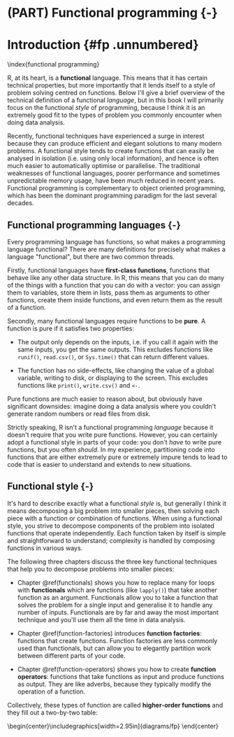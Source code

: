 # (PART) Functional programming {-}



# Introduction {#fp .unnumbered}  
\index{functional programming}

R, at its heart, is a __functional__ language. This means that it has certain technical properties, but more importantly that it lends itself to a style of problem solving centred on functions. Below I'll give a brief overview of the technical definition of a functional _language_, but in this book I will primarily focus on the functional _style_ of programming, because I think it is an extremely good fit to the types of problem you commonly encounter when doing data analysis.

Recently, functional techniques have experienced a surge in interest because they can produce efficient and elegant solutions to many modern problems. A functional style tends to create functions that can easily be analysed in isolation (i.e. using only local information), and hence is often much easier to automatically optimise or parallelise. The traditional weaknesses of functional languages, poorer performance and sometimes unpredictable memory usage, have been much reduced in recent years. Functional programming is complementary to object oriented programming, which has been the dominant programming paradigm for the last several decades. 

## Functional programming languages {-}

Every programming language has functions, so what makes a programming language functional? There are many definitions for precisely what makes a language "functional", but there are two common threads. 

Firstly, functional languages have __first-class functions__, functions that behave like any other data structure. In R, this means that you can do many of the things with a function that you can do with a vector: you can assign them to variables, store them in lists, pass them as arguments to other functions, create them inside functions, and even return them as the result of a function. 

Secondly, many functional languages require functions to be __pure__. A function is pure if it satisfies two properties:

* The output only depends on the inputs, i.e. if you call it again with the 
  same inputs, you get the same outputs. This excludes functions like `runif()`,
  `read.csv()`, or `Sys.time()` that can return different values.

* The function has no side-effects, like changing the value of a global 
  variable, writing to disk, or displaying to the screen. This excludes 
  functions like `print()`, `write.csv()` and `<-`.

Pure functions are much easier to reason about, but obviously have significant downsides: imagine doing a data analysis where you couldn't generate random numbers or read files from disk. 

Strictly speaking, R isn't a functional programming _language_ because it doesn't require that you write pure functions. However, you can certainly adopt a functional style in parts of your code: you don't _have_ to write pure functions, but you often _should_. In my experience, partitioning code into functions that are either extremely pure or extremely impure tends to lead to code that is easier to understand and extends to new situations.

## Functional style {-}

It's hard to describe exactly what a functional _style_ is, but generally I think it means decomposing a big problem into smaller pieces, then solving each piece with a function or combination of functions. When using a functional style, you strive to decompose components of the problem into isolated functions that operate independently. Each function taken by itself is simple and straightforward to understand; complexity is handled by composing functions in various ways.

The following three chapters discuss the three key functional techniques that help you to decompose problems into smaller pieces:

* Chapter \@ref(functionals) shows you how to replace many for loops with 
  __functionals__ which are functions (like `lapply()`) that take another 
  function as an argument. Functionals allow you to take a function that solves 
  the problem for a single input and generalise it to handle any number of 
  inputs. Functionals are by far and away the most important technique and 
  you'll use them all the time in data analysis.

* Chapter \@ref(function-factories) introduces __function factories__: 
  functions that create functions. Function factories are less commonly
  used than functionals, but can allow you to elegantly partition work 
  between different parts of your code.

* Chapter \@ref(function-operators) shows you how to create __function
  operators__: functions that take functions as input and produce functions 
  as output. They are like adverbs, because they typically modify the operation 
  of a function.

Collectively, these types of function are called __higher-order functions__ and they fill out a two-by-two table:


\begin{center}\includegraphics[width=2.95in]{diagrams/fp} \end{center}
